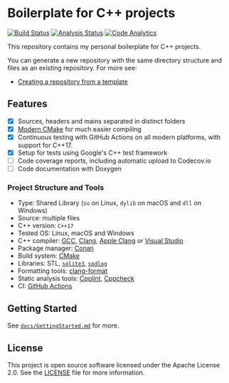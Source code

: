 # Boilerplate for C++ projects

[![Build Status][build badge]][build link]
[![Analysis Status][analysis badge]][analysis link]
[![Code Analytics][codacy badge]][codacy link]

This repository contains my personal boilerplate for C++ projects.

You can generate a new repository with the same directory structure
and files as an existing repository. For more see:

-   [Creating a repository from a template][gh-template]

## Features

-   [x] Sources, headers and mains separated in distinct folders
-   [x] [Modern CMake][modern-cmake] for much easier compiling
-   [x] Continuous testing with GitHub Actions on all modern platforms, with support for C++17.
-   [x] Setup for tests using Google's C++ test framework
-   [ ] Code coverage reports, including automatic upload to Codecov.io
-   [ ] Code documentation with Doxygen

### Project Structure and Tools

-   Type: Shared Library (`so` on Linux, `dylib` on macOS and `dll` on Windows)
-   Source: multiple files
-   C++ version: `C++17`
-   Tested OS: Linux, macOS and Windows
-   C++ compiler: [GCC][gcc], [Clang][clang], [Apple Clang][apple clang] or [Visual Studio][vs]
-   Package manager: [Conan][conan]
-   Build system: [CMake][cmake]
-   Libraries: STL, [`sqlite3`][sqlite], [`spdlog`][spdlog]
-   Formatting tools: [clang-format][clang-format]
-   Static analysis tools: [Cpplint][cpplint], [Cppcheck][cppcheck]
-   CI: [GitHub Actions][actions]

## Getting Started

See [`docs/GettingStarted.md`](./docs/GettingStarted.md) for more.

## License

This project is open source software licensed under the Apache License 2.0.
See the [LICENSE][license] file for more information.

[build link]: https://github.com/sergeyklay/cpp-project-template/actions?query=workflow%3Abuild
[build badge]: https://github.com/sergeyklay/cpp-project-template/workflows/build/badge.svg
[analysis link]: https://github.com/sergeyklay/cpp-project-template/actions?query=workflow%3Aanalysis
[analysis badge]: https://github.com/sergeyklay/cpp-project-template/workflows/analysis/badge.svg
[codacy badge]: https://app.codacy.com/project/badge/Grade/817c63485ffe441bbbdab2a4e2229ac1
[codacy link]: https://www.codacy.com/manual/klay/cpp-project-template/dashboard
[gh-template]: https://docs.github.com/en/github/creating-cloning-and-archiving-repositories/creating-a-repository-from-a-template
[gcc]: https://gcc.gnu.org/
[clang]: https://clang.llvm.org/
[apple clang]: https://apps.apple.com/us/app/xcode/id497799835
[vs]: https://visualstudio.microsoft.com
[conan]: https://conan.io/
[cmake]: https://cmake.org/
[sqlite]: https://www.sqlite.org/index.html
[spdlog]: https://github.com/gabime/spdlog
[actions]: https://github.com/features/actions
[modern-cmake]: https://gist.github.com/mbinna/c61dbb39bca0e4fb7d1f73b0d66a4fd1
[cpplint]: https://github.com/cpplint/cpplint
[cppcheck]: https://github.com/danmar/cppcheck
[clang-format]: https://clang.llvm.org/docs/ClangFormat.html
[license]: https://github.com/sergeyklay/cpp-project-template/blob/master/LICENSE
